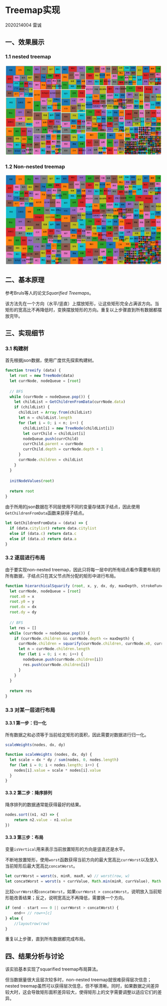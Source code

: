 # Treemap实现

2020214004 雷诚

## 一、效果展示

### 1.1 nested treemap

![nested](Report/nested.png)

### 1.2 Non-nested treemap

![nonnested](Report/nonnested.png)



## 二、基本原理

参考Bruls等人的论文*Squarified Treemaps*。

该方法先在一个方向（水平/竖直）上摆放矩形，让这些矩形完全占满该方向。当矩形的宽高比不再降低时，变换摆放矩形的方向。重复以上步骤直到所有数据都摆放完毕。



## 三、实现细节

### 3.1 构建树

首先根据json数据，使用广度优先探索构建树。

```javascript
function treeify (data) {
  let root = new TreeNode(data)
  let currNode, nodeQueue = [root]

  // BFS
  while (currNode = nodeQueue.pop()) {
    let childList = GetChildrenFromData(currNode.data)
    if (childList) {
      childList = Array.from(childList)
      let n = childList.length
      for (let i = 0; i < n; i++) {
        childList[i] = new TreeNode(childList[i])
        let currChild = childList[i]
        nodeQueue.push(currChild)
        currChild.parent = currNode
        currChild.depth = currNode.depth + 1
      }
      currNode.children = childList
    }
  }

  initNodeValues(root)

  return root
}
```

由于所用的json数据在不同层使用不同的变量存储其子结点，因此使用``GetChildrenFromData``函数来获得子结点。

```javascript
let GetChildrenFromData = (data) => {
  if (data.citylist) return data.citylist
  else if (data.c) return data.c
  else if (data.a) return data.a
}
```



### 3.2 逐层进行布局

由于要实现non-nested treemap，因此只将每一层中的所有结点看作需要布局的所有数据，子结点只在其父节点所分配的矩形中进行布局。

```javascript
function hierarchicalSquarify (root, x, y, dx, dy, maxDepth, strokeFunc) {
  let currNode, nodeQueue = [root]
  root.x0 = x
  root.y0 = y
  root.dx = dx
  root.dy = dy

  // BFS
  let res = []
  while (currNode = nodeQueue.pop()) {
    if (currNode.children && currNode.depth <= maxDepth) {
      currNode.children = squarify(currNode.children, currNode.x0, currNode.y0, currNode.dx, currNode.dy, strokeFunc)
      let n = currNode.children.length
      for (let i = 0; i < n; i++) {
        nodeQueue.push(currNode.children[i])
        res.push(currNode.children[i])
      }
    }
  }

  return res
}
```



### 3.3 对某一层进行布局

#### 3.3.1 第一步：归一化

所有数据之和必须等于当前给定矩形的面积，因此需要对数据进行归一化。

```javascript
scaleWeights(nodes, dx, dy)
```

```javascript
function scaleWeights (nodes, dx, dy) {
  let scale = dx * dy / sum(nodes, 0, nodes.length)
  for (let i = 0; i < nodes.length; i++) {
    nodes[i].value = scale * nodes[i].value
  }
}
```



#### 3.3.2 第二步：降序排列

降序排列的数据通常能获得最好的结果。

```javascript
nodes.sort((n1, n2) => {
    return n2.value - n1.value
})
```



#### 3.3.3 第三步：布局

变量``isVertical``用来表示当前放置矩形的方向是竖直还是水平。

不断地放置矩形，使用``worst``函数获得当前方向的最大宽高比``currWorst``以及放入当前矩形后最大宽高比``concatWorst``。

```javascript
let currWorst = worst(s, minR, maxR, w) // worst(row, w)
let concatWorst = worst(s + currValue, Math.min(minR, currValue), Math.max(maxR, currValue), w) // worst(row++[c], w)
```

比较``currWorst``和``concatWorst``，如果``currWorst > concatWorst``，说明放入当前矩形能改善结果；反之，说明宽高比不再降低，需要换一个方向。

```javascript
if (end - start === 0 || currWorst > concatWorst) {
    end++ // row++[c]
} else {
    //layoutrow(row)
}
```

重复以上步骤，直到所有数据都完成布局。



## 四、结果分析与讨论

该实验基本实现了squarified treemap布局算法。

但当数据量很大且层次较多时，non-nested treemap就很难获得层次信息；nested treemap虽然可以获得层次信息，但不够清晰。同时，如果数据之间差异较大时，这会导致矩形面积差异较大，使得矩形上的文字需要调整以适应它们的差异。